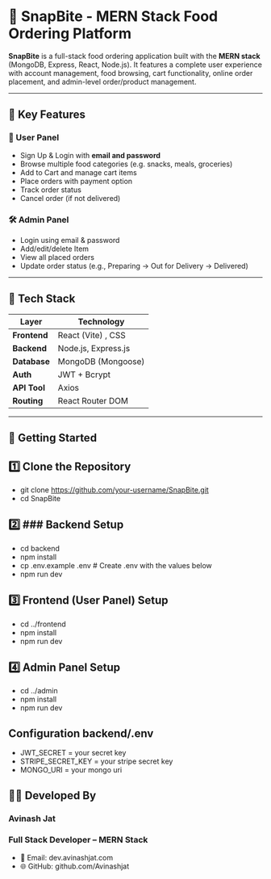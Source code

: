 # 🍔 SnapBite - MERN Stack Food Ordering Platform

**SnapBite** is a full-stack food ordering application built with the **MERN stack** (MongoDB, Express, React, Node.js). It features a complete user experience with account management, food browsing, cart functionality, online order placement, and admin-level order/product management.

---

## 📌 Key Features

### 👤 User Panel
- Sign Up & Login with **email and password**
- Browse multiple food categories (e.g. snacks, meals, groceries)
- Add to Cart and manage cart items
- Place orders with payment option
- Track order status
- Cancel order (if not delivered)

### 🛠️ Admin Panel
- Login using email & password
- Add/edit/delete Item
- View all placed orders
- Update order status (e.g., Preparing → Out for Delivery → Delivered)

---

## 🧰 Tech Stack

| Layer        | Technology             |
|--------------|------------------------|
| **Frontend** | React (Vite) , CSS     |
| **Backend**  | Node.js, Express.js    |
| **Database** | MongoDB (Mongoose)     |
| **Auth**     | JWT + Bcrypt           |
| **API Tool** | Axios                  |
| **Routing**  | React Router DOM       |

---


## 🚀 Getting Started

## 1️⃣ Clone the Repository

- git clone https://github.com/your-username/SnapBite.git
- cd SnapBite



## 2️⃣ ### Backend Setup
- cd backend
- npm install
- cp .env.example .env  # Create .env with the values below
- npm run dev



## 3️⃣ Frontend (User Panel) Setup
- cd ../frontend
- npm install
- npm run dev


## 4️⃣ Admin Panel Setup
- cd ../admin
- npm install
- npm run dev



## Configuration backend/.env

- JWT_SECRET = your secret key
- STRIPE_SECRET_KEY = your stripe secret key 
- MONGO_URI = your mongo uri


## 👨‍💻 Developed By
### Avinash Jat
### Full Stack Developer – MERN Stack
- 📧 Email: dev.avinashjat.com
- 🌐 GitHub: github.com/Avinashjat
   
